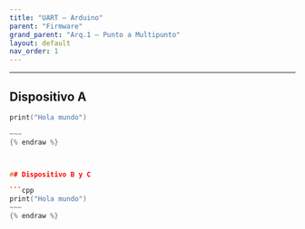 ```yaml
---
title: "UART — Arduino"
parent: "Firmware"
grand_parent: "Arq.1 — Punto a Multipunto"
layout: default
nav_order: 1
---
```


---

## Dispositivo A

```cpp
print("Hola mundo")

~~~
{% endraw %}



## Dispositivo B y C

```cpp
print("Hola mundo")
~~~
{% endraw %}